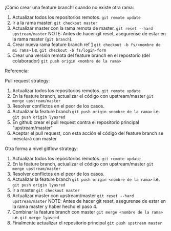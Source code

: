 ¡Cómo crear una feature branch! cuando no existe otra rama:

1. Actualizar todos los repositorios remotos.
`git remote update`
2. Ir a la rama master.
`git checkout master`
3. Actualizar master con la rama remota de master.
`git reset --hard upstream/master`
NOTE: Antes de hacer git reset, asegurense de estar en la rama master (`git branch`).
4. Crear nueva rama feature branch  ref [1]
`git checkout -b fs/<nombre de mi rama>`
i.e. 
`git checkout -b fs/login-form`
5. Crear una versión remota del feature branch en el repostorio (del colaborador)
`git push origin <nombre de la rama>`

Referencia:

[1]: https://nvie.com/posts/a-successful-git-branching-model/

Pull request strategy:

1. Actualizar todos los repositorios remotos.
`git remote update`
2. En la feature branch, actualizar el código con upstream/master
`git merge upstream/master`
3. Resolver conflictos en el peor de los casos.
4. Actualizar la feature branch
`git push origin <nombre de la rama>`
i.e.
`git push origin lyasred`
5. En github crear el pull request contra el repositorio principal "upstream/master"
6. Aceptar el pull request, con esta acción el código del feature branch se mesclará con master

Otra forma a nivel gitflow strategy: 

1. Actualizar todos los repositorios remotos.
`git remote update`
2. En la feature branch, actualizar el código con upstream/master
`git merge upstream/master`
3. Resolver conflictos en el peor de los casos.
4. Actualizar la feature branch
`git push origin <nombre de la rama>`
i.e.
`git push origin lyasred`
5. Ir a master 
`git checkout master`
6. Actualizar master con upstream/master
`git reset --hard upstream/master`
NOTE: Antes de hacer git reset, asegurense de estar en la rama master y haber hecho el paso 4.
7. Combinar la feature branch con master
`git merge <nombre de la rama>` 
i.e.
`git merge lyasred`
8. Finalmente actualizar el repositorio principal
`git push upstream master`

